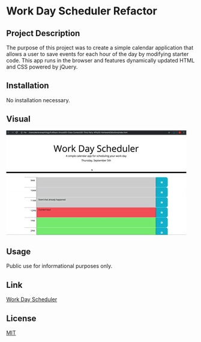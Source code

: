 # Work Day Scheduler Refactor

## Project Description

The purpose of this project was to create a simple calendar application that allows a user to save events for each hour of the day by modifying starter code. This app runs in the browser and features dynamically updated HTML and CSS powered by jQuery.

## Installation

No installation necessary. 

## Visual
![image](./Assets/05-third-party-apis-homework-demo.gif)

## Usage

Public use for informational purposes only. 

## Link

[Work Day Scheduler](https://softpoachedeggs.github.io/refactor-daily-planner/)

## License

[MIT](https://choosealicense.com/licenses/mit/)
